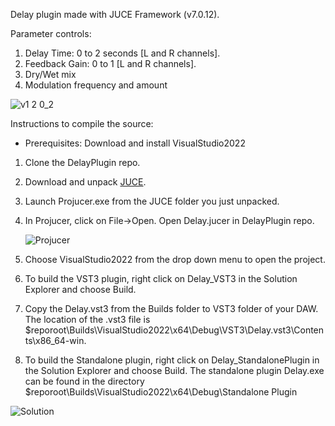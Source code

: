 Delay plugin made with JUCE Framework (v7.0.12).

Parameter controls:
1) Delay Time: 0 to 2 seconds [L and R channels].
2) Feedback Gain: 0 to 1 [L and R channels].
3) Dry/Wet mix
4) Modulation frequency and amount

![v1 2 0_2](https://github.com/user-attachments/assets/06f38731-0e5d-4da2-9228-214602adc695)


Instructions to compile the source:
- Prerequisites: Download and install VisualStudio2022
1) Clone the DelayPlugin repo.
2) Download and unpack [JUCE](https://juce.com/download/).
3) Launch Projucer.exe from the JUCE folder you just unpacked.
4) In Projucer, click on File->Open. Open Delay.jucer in DelayPlugin repo.
   
   ![Projucer](https://github.com/user-attachments/assets/4bef6907-320f-46dd-b010-a56642b04c0f)

5) Choose VisualStudio2022 from the drop down menu to open the project.
6) To build the VST3 plugin, right click on Delay_VST3 in the Solution Explorer and choose Build.
7) Copy the Delay.vst3 from the Builds folder to VST3 folder of your DAW. The location of the .vst3 file is $reporoot\Builds\VisualStudio2022\x64\Debug\VST3\Delay.vst3\Contents\x86_64-win.
8) To build the Standalone plugin, right click on Delay_StandalonePlugin in the Solution Explorer and choose Build. The standalone plugin Delay.exe can be found in the directory $reporoot\Builds\VisualStudio2022\x64\Debug\Standalone Plugin
   
![Solution](https://github.com/user-attachments/assets/4e966c11-2093-45e7-8066-1656e79bbab1)
